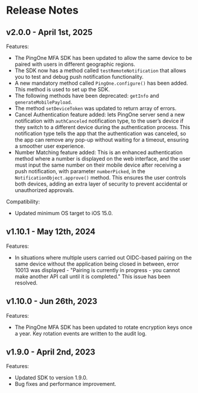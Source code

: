 # Release Notes

## v2.0.0 - April 1st, 2025
Features:

- The PingOne MFA SDK has been updated to allow the same device to be paired with users in different geographic regions.
- The SDK now has a method called `testRemoteNotification` that allows you to test and debug push notification functionality.
- A new mandatory method called `PingOne.configure()` has been added. This method is used to set up the SDK.
- The following methods have been deprecated: `getInfo` and `generateMobilePayload`.
- The method `setDeviceToken` was updated to return array of errors.
- Cancel Authentication feature added: lets PingOne server send a new notification with `authCanceled` notification type, to the user’s device if they switch to a different device during the authentication process. This notification type tells the app that the authentication was canceled, so the app can remove any pop-up without waiting for a timeout, ensuring a smoother user experience.
- Number Matching feature added: This is an enhanced authentication method where a number is displayed on the web interface, and the user must input the same number on their mobile device after receiving a push notification, with parameter `numberPicked`, in the `NotificationObject.approve()` method. This ensures the user controls both devices, adding an extra layer of security to prevent accidental or unauthorized approvals.

Compatibility:

- Updated minimum OS target to iOS 15.0.

## v1.10.1 - May 12th, 2024
Features:

- In situations where multiple users carried out OIDC-based pairing on the same device without the application being closed in between, error 10013 was displayed - "Pairing is currently in progress - you cannot make another API call until it is completed." 
This issue has been resolved.

## v1.10.0 - Jun 26th, 2023
Features:

- The PingOne MFA SDK has been updated to rotate encryption keys once a year. Key rotation events are written to the audit log.

## v1.9.0 - April 2nd, 2023
Features:

- Updated SDK to version 1.9.0.
- Bug fixes and performance improvement.
